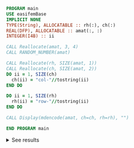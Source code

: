 ```fortran
PROGRAM main
USE easifemBase
IMPLICIT NONE
TYPE(String), ALLOCATABLE :: rh(:), ch(:)
REAL(DFP), ALLOCATABLE :: amat(:, :)
INTEGER(I4B) :: ii

CALL Reallocate(amat, 3, 4)
CALL RANDOM_NUMBER(amat)

CALL Reallocate(rh, SIZE(amat, 1))
CALL Reallocate(ch, SIZE(amat, 2))
DO ii = 1, SIZE(ch)
  ch(ii) = "col-"//tostring(ii)
END DO

DO ii = 1, SIZE(rh)
  rh(ii) = "row-"//tostring(ii)
END DO

CALL Display(mdencode(amat, ch=ch, rh=rh), "")

END PROGRAM main
```

<details>
<summary>See results</summary>
<div>


|  | col-1 | col-2 | col-3 | col-4 | 
|  ---  |  ---  |  ---  |  ---  |  ---  | 
| row-1 | 0.32706 | 0.66536 | 0.84993 | 0.11635 | 
| row-2 | 0.57136 | 0.53878 | 0.87319 | 7.87399E-02 | 
| row-3 | 0.85594 | 0.28422 | 0.46758 | 0.47219 | 

</div>
</details>
